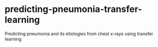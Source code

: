 # predicting-pneumonia-transfer-learning
Predicting pneumonia and its etiologies from chest x-rays using transfer learning
